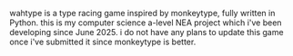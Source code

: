 wahtype is a type racing game inspired by monkeytype, fully written in Python.
this is my computer science a-level NEA project which i've been developing since June 2025.
i do not have any plans to update this game once i've submitted it since monkeytype is better.

